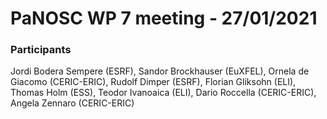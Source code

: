 # PaNOSC WP 7 meeting - 27/01/2021

### Participants
Jordi Bodera Sempere (ESRF), Sandor Brockhauser (EuXFEL), Ornela de Giacomo (CERIC-ERIC), Rudolf Dimper (ESRF), Florian Gliksohn (ELI), Thomas Holm (ESS), Teodor Ivanoaica (ELI), Dario Roccella (CERIC-ERIC), Angela Zennaro (CERIC-ERIC)
